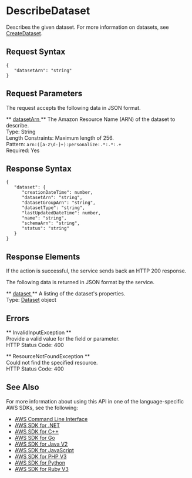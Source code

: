 # DescribeDataset<a name="API_DescribeDataset"></a>

Describes the given dataset\. For more information on datasets, see [CreateDataset](API_CreateDataset.md)\.

## Request Syntax<a name="API_DescribeDataset_RequestSyntax"></a>

```
{
   "datasetArn": "string"
}
```

## Request Parameters<a name="API_DescribeDataset_RequestParameters"></a>

The request accepts the following data in JSON format\.

 ** [ datasetArn ](#API_DescribeDataset_RequestSyntax) **   <a name="personalize-DescribeDataset-request-datasetArn"></a>
The Amazon Resource Name \(ARN\) of the dataset to describe\.  
Type: String  
Length Constraints: Maximum length of 256\.  
Pattern: `arn:([a-z\d-]+):personalize:.*:.*:.+`   
Required: Yes

## Response Syntax<a name="API_DescribeDataset_ResponseSyntax"></a>

```
{
   "dataset": { 
      "creationDateTime": number,
      "datasetArn": "string",
      "datasetGroupArn": "string",
      "datasetType": "string",
      "lastUpdatedDateTime": number,
      "name": "string",
      "schemaArn": "string",
      "status": "string"
   }
}
```

## Response Elements<a name="API_DescribeDataset_ResponseElements"></a>

If the action is successful, the service sends back an HTTP 200 response\.

The following data is returned in JSON format by the service\.

 ** [ dataset ](#API_DescribeDataset_ResponseSyntax) **   <a name="personalize-DescribeDataset-response-dataset"></a>
A listing of the dataset's properties\.  
Type: [Dataset](API_Dataset.md) object

## Errors<a name="API_DescribeDataset_Errors"></a>

 ** InvalidInputException **   
Provide a valid value for the field or parameter\.  
HTTP Status Code: 400

 ** ResourceNotFoundException **   
Could not find the specified resource\.  
HTTP Status Code: 400

## See Also<a name="API_DescribeDataset_SeeAlso"></a>

For more information about using this API in one of the language\-specific AWS SDKs, see the following:
+  [ AWS Command Line Interface](https://docs.aws.amazon.com/goto/aws-cli/personalize-2018-05-22/DescribeDataset) 
+  [ AWS SDK for \.NET](https://docs.aws.amazon.com/goto/DotNetSDKV3/personalize-2018-05-22/DescribeDataset) 
+  [ AWS SDK for C\+\+](https://docs.aws.amazon.com/goto/SdkForCpp/personalize-2018-05-22/DescribeDataset) 
+  [ AWS SDK for Go](https://docs.aws.amazon.com/goto/SdkForGoV1/personalize-2018-05-22/DescribeDataset) 
+  [ AWS SDK for Java V2](https://docs.aws.amazon.com/goto/SdkForJavaV2/personalize-2018-05-22/DescribeDataset) 
+  [ AWS SDK for JavaScript](https://docs.aws.amazon.com/goto/AWSJavaScriptSDK/personalize-2018-05-22/DescribeDataset) 
+  [ AWS SDK for PHP V3](https://docs.aws.amazon.com/goto/SdkForPHPV3/personalize-2018-05-22/DescribeDataset) 
+  [ AWS SDK for Python](https://docs.aws.amazon.com/goto/boto3/personalize-2018-05-22/DescribeDataset) 
+  [ AWS SDK for Ruby V3](https://docs.aws.amazon.com/goto/SdkForRubyV3/personalize-2018-05-22/DescribeDataset) 